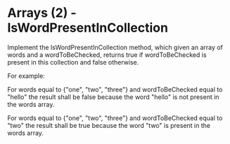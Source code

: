 # Arrays (2) - IsWordPresentInCollection
Implement the IsWordPresentInCollection method, which given an array of words and a wordToBeChecked, returns true if wordToBeChecked is present in this collection and false otherwise.

For example:

For words equal to {"one", "two", "three"} and wordToBeChecked equal to "hello" the result shall be false because the word "hello" is not present in the words array.

For words equal to {"one", "two", "three"} and wordToBeChecked equal to "two" the result shall be true because the word "two" is present in the words array.